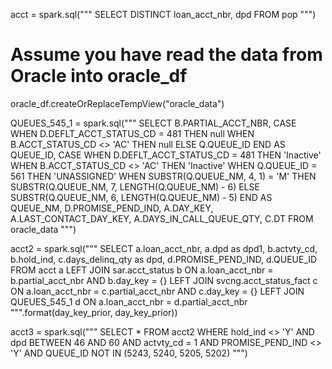 acct = spark.sql("""
  SELECT DISTINCT loan_acct_nbr, dpd 
  FROM pop
""")

# Assume you have read the data from Oracle into oracle_df
oracle_df.createOrReplaceTempView("oracle_data")

QUEUES_545_1 = spark.sql("""
  SELECT B.PARTIAL_ACCT_NBR,
    CASE 
      WHEN D.DEFLT_ACCT_STATUS_CD = 481 THEN null 
      WHEN B.ACCT_STATUS_CD <> 'AC' THEN null 
      ELSE Q.QUEUE_ID 
    END AS QUEUE_ID, 
    CASE 
      WHEN D.DEFLT_ACCT_STATUS_CD = 481 THEN 'Inactive'
      WHEN B.ACCT_STATUS_CD <> 'AC' THEN 'Inactive'
      WHEN Q.QUEUE_ID = 561 THEN 'UNASSIGNED'
      WHEN SUBSTR(Q.QUEUE_NM, 4, 1) = 'M' THEN SUBSTR(Q.QUEUE_NM, 7, LENGTH(Q.QUEUE_NM) - 6) 
      ELSE SUBSTR(Q.QUEUE_NM, 6, LENGTH(Q.QUEUE_NM) - 5) 
    END AS QUEUE_NM,
    D.PROMISE_PEND_IND,
    A.DAY_KEY,
    A.LAST_CONTACT_DAY_KEY,
    A.DAYS_IN_CALL_QUEUE_QTY,
    C.DT
  FROM oracle_data
""")

acct2 = spark.sql("""
  SELECT a.loan_acct_nbr, 
         a.dpd as dpd1, 
         b.actvty_cd, 
         b.hold_ind,
         c.days_delinq_qty as dpd, 
         d.PROMISE_PEND_IND, 
         d.QUEUE_ID 
  FROM acct a 
  LEFT JOIN sar.acct_status b ON a.loan_acct_nbr = b.partial_acct_nbr AND b.day_key = {}
  LEFT JOIN svcng.acct_status_fact c ON a.loan_acct_nbr = c.partial_acct_nbr AND c.day_key = {}
  LEFT JOIN QUEUES_545_1 d ON a.loan_acct_nbr = d.partial_acct_nbr
""".format(day_key_prior, day_key_prior))

acct3 = spark.sql("""
  SELECT * 
  FROM acct2 
  WHERE hold_ind <> 'Y' 
    AND dpd BETWEEN 46 AND 60 
    AND actvty_cd = 1 
    AND PROMISE_PEND_IND <> 'Y' 
    AND QUEUE_ID NOT IN (5243, 5240, 5205, 5202)
""")

